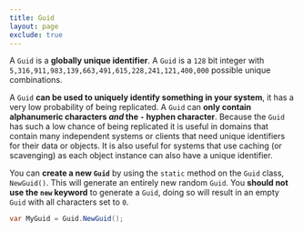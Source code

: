 ```yaml
---
title: Guid
layout: page
exclude: true
---
```


A `Guid` is a **globally unique identifier**. A `Guid` is a `128` bit integer with `5,316,911,983,139,663,491,615,228,241,121,400,000` possible unique combinations. 

A `Guid` **can be used to uniquely identify something in your system**, it has a very low probability of being replicated. A `Guid` can **only contain alphanumeric characters *and* the `-` hyphen character**. Because the `Guid` has such a low chance of being replicated it is useful in domains that contain many independent systems or clients that need unique identifiers for their data or objects. It is also useful for systems that use caching (or scavenging) as each object instance can also have a unique identifier.

You can **create a new `Guid`** by using the `static` method on the `Guid` class, `NewGuid()`. This will generate an entirely new random `Guid`. You **should not use the `new` keyword** to generate a `Guid`, doing so will result in an empty `Guid` with all characters set to `0`.
```csharp
var MyGuid = Guid.NewGuid();
```



<!--stackedit_data:
eyJoaXN0b3J5IjpbLTIxMjY5MzY4NTIsMTgxODY3MDc1MSwxOT
gyMjYyMjIzXX0=
-->
